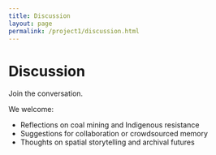 ```yaml
---
title: Discussion
layout: page
permalink: /project1/discussion.html
---
```


# Discussion

Join the conversation.

We welcome:
- Reflections on coal mining and Indigenous resistance
- Suggestions for collaboration or crowdsourced memory
- Thoughts on spatial storytelling and archival futures
